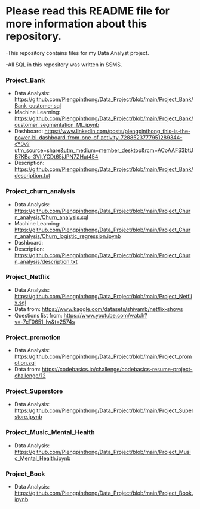 # Please read this README file for more information about this repository.

-This repository contains files for my Data Analyst project.

-All SQL in this repository was written in SSMS.

### Project_Bank  
- Data Analysis: https://github.com/Plengpinthong/Data_Project/blob/main/Project_Bank/Bank_customer.sql
- Machine Learning: https://github.com/Plengpinthong/Data_Project/blob/main/Project_Bank/customer_segmentation_ML.ipynb
- Dashboard: https://www.linkedin.com/posts/plengpinthong_this-is-the-power-bi-dashboard-from-one-of-activity-7288523777951289344-cY0v?utm_source=share&utm_medium=member_desktop&rcm=ACoAAFS3btUB7KBa-3VltYCDt65jJPN7ZHut454
- Description: https://github.com/Plengpinthong/Data_Project/blob/main/Project_Bank/description.txt
  
### Project_churn_analysis  
- Data Analysis: https://github.com/Plengpinthong/Data_Project/blob/main/Project_Churn_analysis/Churn_analysis.sql
- Machine Learning: https://github.com/Plengpinthong/Data_Project/blob/main/Project_Churn_analysis/Churn_logistic_regression.ipynb
- Dashboard: 
- Description: https://github.com/Plengpinthong/Data_Project/blob/main/Project_Churn_analysis/description.txt

### Project_Netflix 
- Data Analysis: https://github.com/Plengpinthong/Data_Project/blob/main/Project_Netflix.sql
- Data from: https://www.kaggle.com/datasets/shivamb/netflix-shows  
- Questions list from: https://www.youtube.com/watch?v=-7cT0651_lw&t=2574s

### Project_promotion
- Data Analysis: https://github.com/Plengpinthong/Data_Project/blob/main/Project_promotion.sql
- Data from: https://codebasics.io/challenge/codebasics-resume-project-challenge/12

### Project_Superstore  
- Data Analysis: https://github.com/Plengpinthong/Data_Project/blob/main/Project_Superstore.ipynb

### Project_Music_Mental_Health
- Data Analysis: https://github.com/Plengpinthong/Data_Project/blob/main/Project_Music_Mental_Health.ipynb

### Project_Book
- Data Analysis: https://github.com/Plengpinthong/Data_Project/blob/main/Project_Book.ipynb
